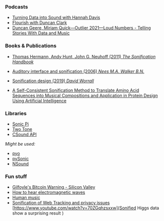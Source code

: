### Podcasts 
* [Turning Data into Sound with Hannah Davis](https://datastori.es/turning-data-into-sound-with-hannah-davis/)
* [Flourish with Duncan Clark](https://datastori.es/155-flourish-with-duncan-clark/?t=32%3A23)
*  [Duncan Geere, Miriam Quick—Outlier 2021—Loud Numbers - Telling Stories With Data and Music](https://www.youtube.com/watch?v=RrqkIagsUO4)

### Books & Publications 
* [Thomas Hermann, Andy Hunt, John G. Neuhoff (2011) *The Sonification Handbook*](resources/TheSonificationHandbook-HermannHuntNeuhoff-2011.pdf)
* [Auditory interface and sonification (2006) *Nees M.A. Walker B.N.*](resources/nees_auditory_interface_and_sonification.pdf)

* [Sonification design (2019) *David Worrall*](resources/sonification-design-from-data-to-intelligible-soundfields-1st-ed.pdf)

* [A Self-Consistent Sonification Method to Translate Amino Acid Sequences into Musical Compositions and Application in Protein Design Using Artificial Intelligence](https://pubs.acs.org/doi/10.1021/acsnano.9b02180)

### Libraries
* [Sonic  Pi](https://github.com/sonic-pi-net/sonic-pi)
* [Two Tone](https://twotone.io/)
* [CSound API](https://github.com/csound/csoundAPI_examples/tree/master/python)

*Might be used:*
* [pyo](http://ajaxsoundstudio.com/pyodoc/)
* [pySonic](http://pysonic.sourceforge.net/doc/index.html)
* [NSound](http://nsound.sourceforge.net/examples/index.html)

### Fun stuff 
* [Gilfoyle's Bitcoin Warning - Silicon Valley](https://www.youtube.com/watch?v=uS1KcjkWdoU)
* [How to hear electromagnetic waves](https://www.youtube.com/watch?v=IN4GSC36Q30)
* [Human music](https://www.youtube.com/watch?v=q4k1IK_o59M)
* [Sonification of Web Tracking and privacy issues](https://www.youtube.com/watch?v=ug3GfEe801k)
[https://www.youtube.com/watch?v=70ZGqhzsxxw](Sonified Higgs data show a surprising result
)